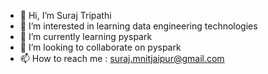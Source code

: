 - 👋 Hi, I’m Suraj Tripathi
- 👀 I’m interested in learning data engineering technologies
- 🌱 I’m currently learning pyspark
- 💞️ I’m looking to collaborate on pyspark
- 📫 How to reach me : suraj.mnitjaipur@gmail.com

<!---
surajmnit/surajmnit is a ✨ special ✨ repository because its `README.md` (this file) appears on your GitHub profile.
You can click the Preview link to take a look at your changes.
--->
